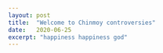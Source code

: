 ```yaml
---
layout: post
title:  "Welcome to Chinmoy controversies"
date:   2020-06-25
excerpt: "happiness happiness god"
---
```

